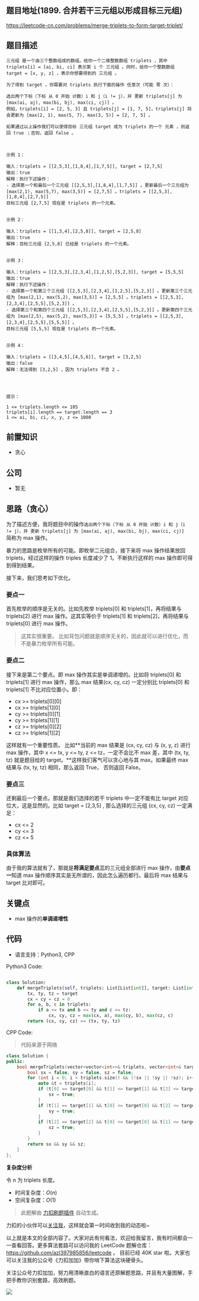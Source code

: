 ## 题目地址(1899. 合并若干三元组以形成目标三元组)

https://leetcode-cn.com/problems/merge-triplets-to-form-target-triplet/

## 题目描述

```
三元组 是一个由三个整数组成的数组。给你一个二维整数数组 triplets ，其中 triplets[i] = [ai, bi, ci] 表示第 i 个 三元组 。同时，给你一个整数数组 target = [x, y, z] ，表示你想要得到的 三元组 。

为了得到 target ，你需要对 triplets 执行下面的操作 任意次（可能 零 次）：

选出两个下标（下标 从 0 开始 计数）i 和 j（i != j），并 更新 triplets[j] 为 [max(ai, aj), max(bi, bj), max(ci, cj)] 。
例如，triplets[i] = [2, 5, 3] 且 triplets[j] = [1, 7, 5]，triplets[j] 将会更新为 [max(2, 1), max(5, 7), max(3, 5)] = [2, 7, 5] 。

如果通过以上操作我们可以使得目标 三元组 target 成为 triplets 的一个 元素 ，则返回 true ；否则，返回 false 。

 

示例 1：

输入：triplets = [[2,5,3],[1,8,4],[1,7,5]], target = [2,7,5]
输出：true
解释：执行下述操作：
- 选择第一个和最后一个三元组 [[2,5,3],[1,8,4],[1,7,5]] 。更新最后一个三元组为 [max(2,1), max(5,7), max(3,5)] = [2,7,5] 。triplets = [[2,5,3],[1,8,4],[2,7,5]]
目标三元组 [2,7,5] 现在是 triplets 的一个元素。


示例 2：

输入：triplets = [[1,3,4],[2,5,8]], target = [2,5,8]
输出：true
解释：目标三元组 [2,5,8] 已经是 triplets 的一个元素。


示例 3：

输入：triplets = [[2,5,3],[2,3,4],[1,2,5],[5,2,3]], target = [5,5,5]
输出：true
解释：执行下述操作：
- 选择第一个和第三个三元组 [[2,5,3],[2,3,4],[1,2,5],[5,2,3]] 。更新第三个三元组为 [max(2,1), max(5,2), max(3,5)] = [2,5,5] 。triplets = [[2,5,3],[2,3,4],[2,5,5],[5,2,3]] 。
- 选择第三个和第四个三元组 [[2,5,3],[2,3,4],[2,5,5],[5,2,3]] 。更新第四个三元组为 [max(2,5), max(5,2), max(5,3)] = [5,5,5] 。triplets = [[2,5,3],[2,3,4],[2,5,5],[5,5,5]] 。
目标三元组 [5,5,5] 现在是 triplets 的一个元素。


示例 4：

输入：triplets = [[3,4,5],[4,5,6]], target = [3,2,5]
输出：false
解释：无法得到 [3,2,5] ，因为 triplets 不含 2 。


 

提示：

1 <= triplets.length <= 105
triplets[i].length == target.length == 3
1 <= ai, bi, ci, x, y, z <= 1000
```

## 前置知识

- 贪心

## 公司

- 暂无

## 思路（贪心）

为了描述方便，我将题目中的操作`选出两个下标（下标 从 0 开始 计数）i 和 j（i != j），并 更新 triplets[j] 为 [max(ai, aj), max(bi, bj), max(ci, cj)] ` 简称为 max 操作。

暴力的思路是枚举所有的可能。即枚举二元组合，接下来将 max 操作结果放回 triplets，经过这样的操作 triples 长度减少了 1。不断执行这样的 max 操作即可得到得到结果。

接下来，我们思考如下优化。

### 要点一

首先枚举的顺序是无关的。比如先枚举 triplets[0] 和 triplets[1]，再将结果与 triplets[2] 进行 max 操作。这其实等价于 triplets[1] 和 triplets[2]，再将结果与 triplets[0] 进行 max 操作。

> 这其实很重要。 比如背包问题就是顺序无关的，因此就可以进行优化，而不是暴力枚举所有可能。

### 要点二

接下来是第二个要点。即 max 操作其实是单调递增的。比如将 triplets[0] 和 triplets[1] 进行 max 操作，那么 max 结果(cx, cy, cz) 一定分别比 triplets[0] 和 triplets[1] 不比对应位置小。即：

- cx >= triplets[0][0]
- cx >= triplets[1][0]
- cy >= triplets[0][1]
- cy >= triplets[1][1]
- cz >= triplets[0][2]
- cz >= triplets[1][2]

这样就有一个重要性质。 比如**当前的 max 结果是 (cx, cy, cz) 与 (x, y, z) 进行 max 操作，其中 x <= tx, y <= ty, z <= tz，一定不会比不 max 差，其中 (tx, ty, tz) 就是题目给的 target。**这样我们客气可以贪心地与其 max。如果最终 max 结果与 (tx, ty, tz) 相同，那么返回 True， 否则返回 False。

### 要点三

还剩最后一个要点。那就是我们选择的若干 triplets 中一定不能有比 target 对应位大，这是显然的。比如 target = [2,3,5] , 那么选择的三元组 (cx, cy, cz) 一定满足：

- cx <= 2
- cy <= 3
- cz <= 5

### 具体算法

由于我的算法就有了，那就是**将满足要点三**的三元组全部进行 max 操作，由**要点一**知道 max 操作顺序其实是无所谓的，因此怎么遍历都行。最后将 max 结果与 target 比对即可。

## 关键点

- max 操作的**单调递增性**

## 代码

- 语言支持：Python3, CPP

Python3 Code:

```python

class Solution:
    def mergeTriplets(self, triplets: List[List[int]], target: List[int]) -> bool:
        tx, ty, tz = target
        cx = cy = cz = 0
        for a, b, c in triplets:
            if a <= tx and b <= ty and c <= tz:
                cx, cy, cz = max(cx, a), max(cy, b), max(cz, c)
        return (cx, cy, cz) == (tx, ty, tz)

```

CPP Code:

> 代码来源于网络

```cpp
class Solution {
public:
    bool mergeTriplets(vector<vector<int>>& triplets, vector<int>& target) {
        bool sx = false, sy = false, sz = false;
        for (int i = 0; i < triplets.size() && (!sx || !sy || !sz); i++) {
            auto &t = triplets[i];
            if (t[0] == target[0] && t[1] <= target[1] && t[2] <= target[2]) {
                sx = true;
            }
            if (t[1] == target[1] && t[0] <= target[0] && t[2] <= target[2]) {
                sy = true;
            }
            if (t[2] == target[2] && t[0] <= target[0] && t[1] <= target[1]) {
                sz = true;
            }
        }
        return sx && sy && sz;
    }
};
```

**复杂度分析**

令 n 为 triplets 长度。

- 时间复杂度：$O(n)$
- 空间复杂度：$O(1)$

> 此题解由 [力扣刷题插件](https://leetcode-pp.github.io/leetcode-cheat/?tab=solution-template) 自动生成。

力扣的小伙伴可以[关注我](https://leetcode-cn.com/u/fe-lucifer/)，这样就会第一时间收到我的动态啦~

以上就是本文的全部内容了。大家对此有何看法，欢迎给我留言，我有时间都会一一查看回答。更多算法套路可以访问我的 LeetCode 题解仓库：https://github.com/azl397985856/leetcode 。 目前已经 40K star 啦。大家也可以关注我的公众号《力扣加加》带你啃下算法这块硬骨头。

关注公众号力扣加加，努力用清晰直白的语言还原解题思路，并且有大量图解，手把手教你识别套路，高效刷题。

![](https://tva1.sinaimg.cn/large/007S8ZIlly1gfcuzagjalj30p00dwabs.jpg)
